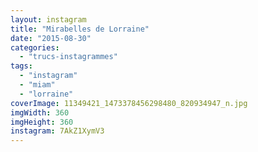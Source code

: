 ```yaml
---
layout: instagram
title: "Mirabelles de Lorraine"
date: "2015-08-30"
categories: 
  - "trucs-instagrammes"
tags: 
  - "instagram"
  - "miam"
  - "lorraine"
coverImage: 11349421_1473378456298480_820934947_n.jpg
imgWidth: 360
imgHeight: 360
instagram: 7AkZ1XymV3
---
```

